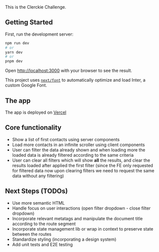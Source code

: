 This is the Clerckie Challenge.

## Getting Started

First, run the development server:

```bash
npm run dev
# or
yarn dev
# or
pnpm dev
```

Open [http://localhost:3000](http://localhost:3000) with your browser to see the result.

This project uses [`next/font`](https://nextjs.org/docs/basic-features/font-optimization) to automatically optimize and load Inter, a custom Google Font.

## The app

The app is deployed on [Vercel](https://clerkie-8ojx1vxgj-mindgames55.vercel.app/)

## Core functionality

- Show a list of first contacts using server components
- Load more contacts in an infinite scroller using client components
- User can filter the data already shown and when loading more the loaded data is already filtered according to the same criteria
- User can clear all filters which will show **all** the results, and clear the results loaded after applied the first filter (since the FE only requested for filtered data now upon clearing filters we need to request the same data without any filtering)


## Next Steps (TODOs)

- Use more semantic HTML
- Handle focus on user interactions (open filter dropdown - close filter dropdown)
- Incorporate relevant metatags and manipulate the document title according to the route segment
- Incorporate state management lib or wrap in context to preserve state between the routes
- Standardize styling (incorporating a design system)
- Add unit tests and E2E testing

